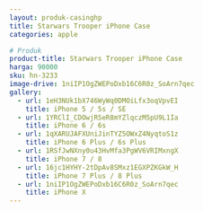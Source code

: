 ```yaml
---
layout: produk-casinghp
title: Starwars Trooper iPhone Case
categories: apple

# Produk
product-title: Starwars Trooper iPhone Case
harga: 90000
sku: hn-3233
image-drive: 1niIP1OgZWEPoDxb16C6R0z_SoArn7qec
gallery:
  - url: 1eH3NUk1bX746WyWq0DMOiLfx3oqVpvEI
    title: iPhone 5 / 5s / SE
  - url: 1YRClI_CDOwjRSeR8mYZlqczM5pU9L1Ia
    title: iPhone 6 / 6s
  - url: 1qXARUJAFXUniJinTYZ5OWxZ4NyqtoS1z
    title: iPhone 6 Plus / 6s Plus
  - url: 1RSfJwNXny0u43HvMfa3PgWV6VRIMxngX
    title: iPhone 7 / 8
  - url: 16jc1HYHY-2tDpAv8SMxz1EGXPZKGkW_H
    title: iPhone 7 Plus / 8 Plus
  - url: 1niIP1OgZWEPoDxb16C6R0z_SoArn7qec
    title: iPhone X
---
```

